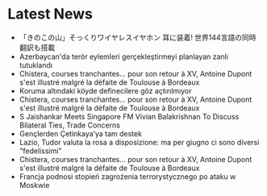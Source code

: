 # Latest News
-  「きのこの山」そっくりワイヤレスイヤホン 耳に装着! 世界144言語の同時翻訳も搭載
-  Azerbaycan'da terör eylemleri gerçekleştirmeyi planlayan zanlı tutuklandı
-  Chistera, courses tranchantes... pour son retour à XV, Antoine Dupont s'est illustré malgré la défaite de Toulouse à Bordeaux
-  Koruma altındaki köyde definecilere göz açtırılmıyor
-  Chistera, courses tranchantes... pour son retour à XV, Antoine Dupont s'est illustré malgré la défaite de Toulouse à Bordeaux
-  S Jaishankar Meets Singapore FM Vivian Balakrishnan To Discuss Bilateral Ties, Trade Concerns
-  Gençlerden Çetinkaya’ya tam destek
-  Lazio, Tudor valuta la rosa a disposizione: ma per giugno ci sono diversi "fedelissimi"
-  Chistera, courses tranchantes... pour son retour à XV, Antoine Dupont s'est illustré malgré la défaite de Toulouse à Bordeaux
-  Francja podnosi stopień zagrożenia terrorystycznego po ataku w Moskwie
